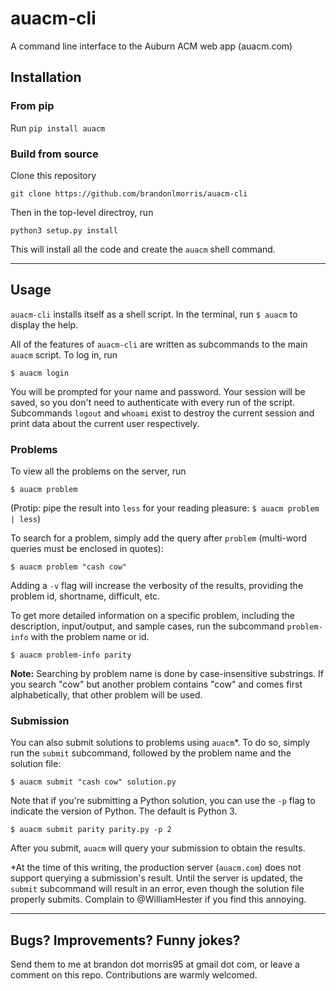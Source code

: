 # auacm-cli

A command line interface to the Auburn ACM web app (auacm.com)

## Installation

### From pip

Run `pip install auacm`

### Build from source

Clone this repository

`git clone https://github.com/brandonlmorris/auacm-cli`

Then in the top-level directroy, run

`python3 setup.py install`

This will install all the code and create the `auacm` shell command.


---

## Usage

`auacm-cli` installs itself as a shell script. In the terminal, run
`$ auacm`
to display the help.

All of the features of `auacm-cli` are written as subcommands to the main
`auacm` script. To log in, run

`$ auacm login`

You will be prompted for your name and password. Your session will be saved,
so you don't need to authenticate with every run of the script. Subcommands
`logout` and `whoami` exist to destroy the current session and print data
about the current user respectively.

### Problems

To view all the problems on the server, run

`$ auacm problem`

(Protip: pipe the result into `less` for your reading pleasure:
`$ auacm problem | less`)

To search for a problem, simply add the query after `problem` (multi-word
queries must be enclosed in quotes):

`$ auacm problem "cash cow"`

Adding a `-v` flag will increase the verbosity of the results, providing
the problem id, shortname, difficult, etc.

To get more detailed information on a specific problem, including the
description, input/output, and sample cases, run the subcommand `problem-info`
with the problem name or id.

`$ auacm problem-info parity`

**Note:** Searching by problem name is done by case-insensitive substrings. If
you search "cow" but another problem contains "cow" and comes first
alphabetically, that other problem will be used.

### Submission

You can also submit solutions to problems using `auacm`\*. To do so, simply
run the `submit` subcommand, followed by the problem name and the solution
file:

`$ auacm submit "cash cow" solution.py`

Note that if you're submitting a Python solution, you can use the `-p` flag
to indicate the version of Python. The default is Python 3.

`$ auacm submit parity parity.py -p 2`

After you submit, `auacm` will query your submission to obtain the results.

\*At the time of this writing, the production server (`auacm.com`) does not
support querying a submission's result. Until the server is updated, the
`submit` subcommand will result in an error, even though the solution file
properly submits. Complain to  @WilliamHester if you find this annoying.

---

## Bugs? Improvements? Funny jokes?

Send them to me at brandon dot morris95 at gmail dot com, or leave a comment
on this repo. Contributions are warmly welcomed.

